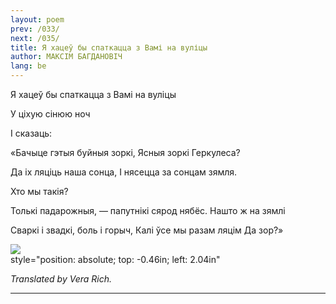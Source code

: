 ```yaml
---
layout: poem
prev: /033/
next: /035/
title: Я хацеў бы спаткацца з Вамі на вуліцы
author: МАКСІМ БАГДАНОВІЧ
lang: be
---
```



 
Я хацеў бы спаткацца з Вамі на вуліцы

У ціхую сінюю ноч

I сказаць:

«Бачыце гэтыя буйныя зоркі, Ясныя зоркі Геркулеса?

Да іх ляціць наша сонца, I нясецца за сонцам зямля.

Хто мы такія?

Толькі падарожныя, — папутнікі сярод нябёс. Нашто ж на зямлі

Сваркі і звадкі, боль і горыч, Калі ўсе мы разам ляцім Да зор?»

![](2022-%D0%9C%D1%96%D0%BD%D1%81%D0%BA-%D0%BB%D1%83%D1%87%D0%BD%D0%B0%D1%81%D1%86%D1%8C-%D0%BC%D1%96%D0%BA%D0%BE%D0%BB%D0%B0-%D0%BC%D1%8F%D1%82%D0%BB%D1%96%D1%86%D0%BA%D1%96_html_e3f6306366a88644.jpg)  
style="position: absolute; top: -0.46in; left: 2.04in"

_Translated by Vera Rich._

***
